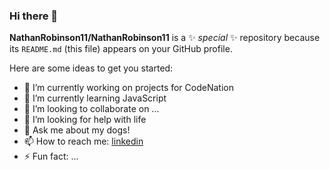 ### Hi there 👋

**NathanRobinson11/NathanRobinson11** is a ✨ _special_ ✨ repository because its `README.md` (this file) appears on your GitHub profile.

Here are some ideas to get you started:

- 🔭 I’m currently working on projects for CodeNation 
- 🌱 I’m currently learning JavaScript
- 👯 I’m looking to collaborate on ...
- 🤔 I’m looking for help with life
- 💬 Ask me about my dogs!
- 📫 How to reach me: [linkedin](https://www.linkedin.com/in/nathan-robinson-055272156/)
- ⚡ Fun fact: ...

